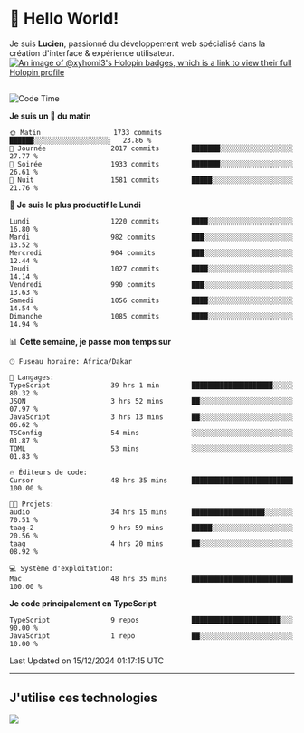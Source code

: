 # 👋 Hello World!

Je suis **Lucien**, passionné du développement web spécialisé dans la création d'interface & expérience utilisateur.
[![An image of @xyhomi3's Holopin badges, which is a link to view their full Holopin profile](https://holopin.me/xyhomi3)](https://holopin.io/@xyhomi3)

##

<!--START_SECTION:waka-->
![Code Time](http://img.shields.io/badge/Code%20Time-2%2C791%20hrs%2029%20mins-blue)

**Je suis un 🐤 du matin** 

```text
🌞 Matin                  1733 commits        ██████░░░░░░░░░░░░░░░░░░░   23.86 % 
🌆 Journée                2017 commits        ███████░░░░░░░░░░░░░░░░░░   27.77 % 
🌃 Soirée                 1933 commits        ███████░░░░░░░░░░░░░░░░░░   26.61 % 
🌙 Nuit                   1581 commits        █████░░░░░░░░░░░░░░░░░░░░   21.76 % 
```
📅 **Je suis le plus productif le Lundi** 

```text
Lundi                    1220 commits        ████░░░░░░░░░░░░░░░░░░░░░   16.80 % 
Mardi                    982 commits         ███░░░░░░░░░░░░░░░░░░░░░░   13.52 % 
Mercredi                 904 commits         ███░░░░░░░░░░░░░░░░░░░░░░   12.44 % 
Jeudi                    1027 commits        ████░░░░░░░░░░░░░░░░░░░░░   14.14 % 
Vendredi                 990 commits         ███░░░░░░░░░░░░░░░░░░░░░░   13.63 % 
Samedi                   1056 commits        ████░░░░░░░░░░░░░░░░░░░░░   14.54 % 
Dimanche                 1085 commits        ████░░░░░░░░░░░░░░░░░░░░░   14.94 % 
```


📊 **Cette semaine, je passe mon temps sur** 

```text
🕑︎ Fuseau horaire: Africa/Dakar

💬 Langages: 
TypeScript               39 hrs 1 min        ████████████████████░░░░░   80.32 % 
JSON                     3 hrs 52 mins       ██░░░░░░░░░░░░░░░░░░░░░░░   07.97 % 
JavaScript               3 hrs 13 mins       ██░░░░░░░░░░░░░░░░░░░░░░░   06.62 % 
TSConfig                 54 mins             ░░░░░░░░░░░░░░░░░░░░░░░░░   01.87 % 
TOML                     53 mins             ░░░░░░░░░░░░░░░░░░░░░░░░░   01.83 % 

🔥 Éditeurs de code: 
Cursor                   48 hrs 35 mins      █████████████████████████   100.00 % 

🐱‍💻 Projets: 
audio                    34 hrs 15 mins      ██████████████████░░░░░░░   70.51 % 
taag-2                   9 hrs 59 mins       █████░░░░░░░░░░░░░░░░░░░░   20.56 % 
taag                     4 hrs 20 mins       ██░░░░░░░░░░░░░░░░░░░░░░░   08.92 % 

💻 Système d'exploitation: 
Mac                      48 hrs 35 mins      █████████████████████████   100.00 % 
```

**Je code principalement en TypeScript** 

```text
TypeScript               9 repos             ██████████████████████░░░   90.00 % 
JavaScript               1 repo              ██░░░░░░░░░░░░░░░░░░░░░░░   10.00 % 
```




 Last Updated on 15/12/2024 01:17:15 UTC
<!--END_SECTION:waka-->
---

## J'utilise ces technologies

<p align="left">
  <a href="https://skillicons.dev">
    <img src="https://skillicons.dev/icons?i=ts,js,md,scss,tailwind,react,docker,express,astro,vite,nextjs,vercel,figma,ableton" />
  </a>
</p>


